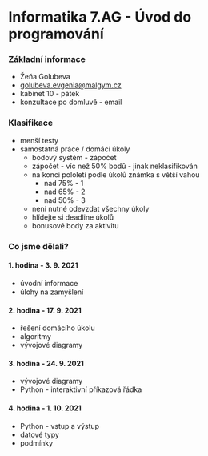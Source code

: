 # Informatika 7.AG - Úvod do programování

### Základní informace
- Žeňa Golubeva
- golubeva.evgenia@malgym.cz
- kabinet 10 - pátek
- konzultace po domluvě - email

### Klasifikace
- menší testy
- samostatná práce / domácí úkoly
  - bodový systém - zápočet
  - zápočet - víc než 50% bodů - jinak neklasifikován
  - na konci pololetí podle úkolů známka s větší vahou
    - nad 75% - 1
    - nad 65% - 2
    - nad 50% - 3
  - není nutné odevzdat všechny úkoly
  - hlídejte si deadline úkolů
  - bonusové body za aktivitu

### Co jsme dělali?

#### 1. hodina - 3. 9. 2021
- úvodní informace
- úlohy na zamyšlení

#### 2. hodina - 17. 9. 2021
- řešení domácího úkolu
- algoritmy
- vývojové diagramy

#### 3. hodina - 24. 9. 2021
- vývojové diagramy
- Python - interaktivní příkazová řádka

#### 4. hodina - 1. 10. 2021
- Python - vstup a výstup
- datové typy
- podmínky
